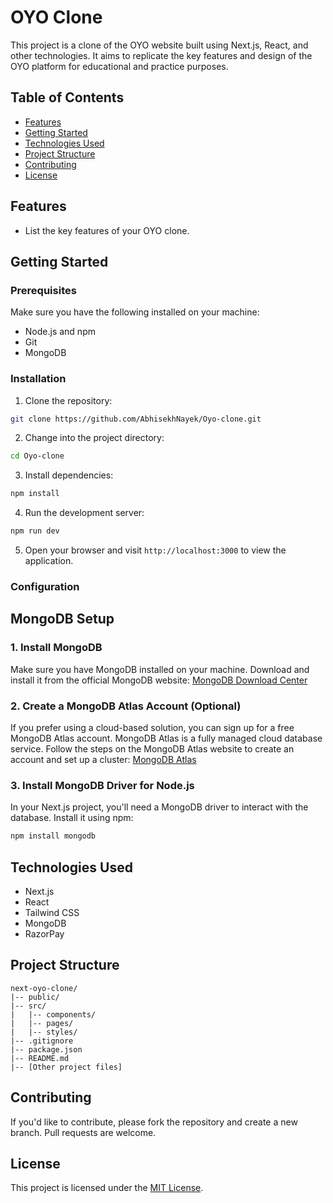 # OYO Clone

This project is a clone of the OYO website built using Next.js, React, and other technologies. It aims to replicate the key features and design of the OYO platform for educational and practice purposes.

## Table of Contents

- [Features](#features)
- [Getting Started](#getting-started)
- [Technologies Used](#technologies-used)
- [Project Structure](#project-structure)
- [Contributing](#contributing)
- [License](#license)


## Features

- List the key features of your OYO clone.

## Getting Started

### Prerequisites

Make sure you have the following installed on your machine:

- Node.js and npm
- Git
- MongoDB

### Installation

1. Clone the repository:

```bash
git clone https://github.com/AbhisekhNayek/Oyo-clone.git
```

2. Change into the project directory:

```bash
cd Oyo-clone
```

3. Install dependencies:

```bash
npm install
```

4. Run the development server:

```bash
npm run dev
```

5. Open your browser and visit `http://localhost:3000` to view the application.

### Configuration

## MongoDB Setup

### 1. Install MongoDB

Make sure you have MongoDB installed on your machine. Download and install it from the official MongoDB website: [MongoDB Download Center](https://www.mongodb.com/try/download/community)

### 2. Create a MongoDB Atlas Account (Optional)

If you prefer using a cloud-based solution, you can sign up for a free MongoDB Atlas account. MongoDB Atlas is a fully managed cloud database service. Follow the steps on the MongoDB Atlas website to create an account and set up a cluster: [MongoDB Atlas](https://www.mongodb.com/cloud/atlas)

### 3. Install MongoDB Driver for Node.js

In your Next.js project, you'll need a MongoDB driver to interact with the database. Install it using npm:

```bash
npm install mongodb
```

## Technologies Used

- Next.js
- React
- Tailwind CSS
- MongoDB
- RazorPay
  
## Project Structure


```
next-oyo-clone/
|-- public/
|-- src/
|   |-- components/
|   |-- pages/
|   |-- styles/
|-- .gitignore
|-- package.json
|-- README.md
|-- [Other project files]
```

## Contributing

If you'd like to contribute, please fork the repository and create a new branch. Pull requests are welcome.

## License

This project is licensed under the [MIT License](LICENSE.md).
